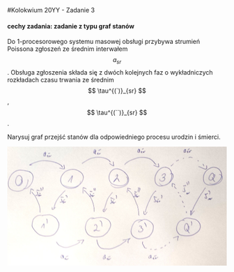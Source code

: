 #Kolokwium 20YY - Zadanie 3

#### cechy zadania: zadanie z typu graf stanów

Do 1-procesorowego systemu masowej obsługi przybywa strumień Poissona zgłoszeń ze średnim interwałem $$ a_{sr} $$.
Obsługa zgłoszenia składa się z dwóch kolejnych faz o wykładniczych rozkładach czasu trwania ze średnim 
$$ \tau^{(`)}_{sr} $$, $$ \tau^{(``)}_{sr} $$.

Narysuj graf przejść stanów dla odpowiedniego procesu urodzin i śmierci.

![03.jpg](03.jpg "03.jpg")

